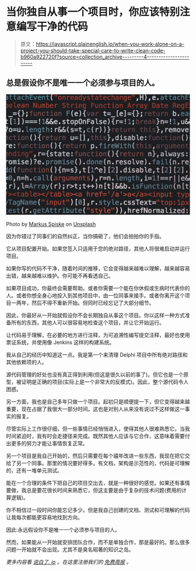 # 当你独自从事一个项目时，你应该特别注意编写干净的代码

> 原文：<https://javascript.plainenglish.io/when-you-work-alone-on-a-project-you-should-take-special-care-to-write-clean-code-b960a922720f?source=collection_archive---------4----------------------->

## 总是假设你不是唯一一个必须参与项目的人。

![](img/08a91ecdd39824e9b08525b255b8b0a2.png)

Photo by [Markus Spiske](https://unsplash.com/@markusspiske?utm_source=medium&utm_medium=referral) on [Unsplash](https://unsplash.com?utm_source=medium&utm_medium=referral)

因为你错过了同事们的自然纠正，当你搞砸了，他们会拍拍你的手指。

它从项目配置开始。如果您签入只适用于您的绝对路径，其他人将很难启动并运行项目。

如果你写的代码不干净，随着时间的推移，它会变得越来越难以理解，越来越容易出错，越来越难以维护。你可能不再看透自己。

如果项目成功，你最终会需要帮助。或者你需要一个能在你休假或生病时代表你的人。或者你想全身心地投入到其他项目中，由一位同事来接手。或者你离开这个项目一两年，然后不得不重新开始。但同时已经忘记了大部分细节。

因此，你最好从一开始就假设你不会长期独自从事这个项目。你以这样一种方式准备所有的东西，其他人可以很容易地检查这个项目，并让它开始运行。

让代码易于理解，在必要的地方进行注释，为可追溯性编写提交注释，最好也使用票证系统，并使用像 Jenkins 这样的构建系统。

我从自己的经历中知道这一点。我是第一个来清理 Delphi 项目中所有绝对路径和其他依赖项的人。

源代码管理的好处也没有真正得到利用(但这是很久以前的事了)。但它也是一个原型，被证明是正确的项目(实际上是一个非常大的反模式)。因此，整个源代码令人困惑。

另一方面，我也是自己多年只做一个项目。起初只是顺便提一下，但它变得越来越重要，现在占据了我很大一部分时间。这也是对别人从来没有说过不这样做这一事实的报复。

尽管实际上工作很仔细，但一些事情已经悄悄进入，使得其他人很难熟悉它。当我时间紧迫时，我有时会走捷径来完成。既然其他人应该与它合作，这意味着需要付出更多的努力才能让事情恢复正常。

另一个项目是我自己开始的，然后只需要在每个禧年改进一些东西，我现在把它交给了另一个同事。那里的情况要好得多。有文档，架构是示范性的，代码是可理解的，还有一堆单元测试。

能在一个合理的条件下把自己的项目交出去，就是一种很好的感觉。如果还有事情要做，我总是要花很长时间来熟悉它，但这主要是由于复杂的技术问题(费用的计算逻辑)。

你不相信过一段时间你能忘记多少。但是我自己创建的文档、测试和可理解的代码让我每次都能更容易地找到方向。

因此:永远假设你不是唯一一个必须参与项目的人。

然而，如果能从一开始就安排团队合作，而不是单独合作，那是最好的。那么很多问题一开始就不会出现。尤其不是臭名昭著的知识之岛。

*更多内容看* [*说白了. io*](http://plainenglish.io/) *。在这里注册我们的* [*免费周报*](http://newsletter.plainenglish.io/) *。*